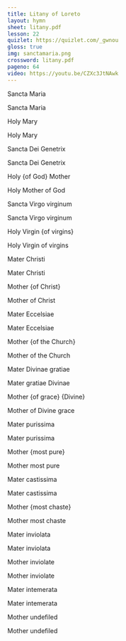 ```yaml
---
title: Litany of Loreto
layout: hymn
sheet: litany.pdf
lesson: 22
quizlet: https://quizlet.com/_gwnou
gloss: true
img: sanctamaria.png
crossword: litany.pdf
pageno: 64
video: https://youtu.be/CZXc3JtNAwk
---
```


<div data-gloss>
<p>Sancta Maria</p>
<p>Sancta Maria</p>
<p>Holy Mary</p>
<p>Holy Mary</p>
</div>

<div data-gloss>
<p>Sancta Dei Genetrix</p>
<p>Sancta Dei Genetrix</p>
<p>Holy {of God} Mother</p>
<p>Holy Mother of God</p>
</div>

<div data-gloss>
<p>Sancta Virgo virginum</p>
<p>Sancta Virgo virginum</p>
<p>Holy Virgin {of virgins}</p>
<p>Holy Virgin of virgins</p>
</div>

<div data-gloss>
<p>Mater Christi</p>
<p>Mater Christi</p>
<p>Mother {of Christ}</p>
<p>Mother of Christ</p>
</div>

<div data-gloss>
<p>Mater Eccelsiae</p>
<p>Mater Eccelsiae</p>
<p>Mother {of the Church}</p>
<p>Mother of the Church</p>
</div>

<div data-gloss>
<p>Mater Divinae gratiae</p>
<p>Mater gratiae Divinae</p>
<p>Mother {of grace} {Divine}</p>
<p>Mother of Divine grace</p>
</div>

<div data-gloss>
<p>Mater purissima</p>
<p>Mater purissima</p>
<p>Mother {most pure}</p>
<p>Mother most pure</p>
</div>

<div data-gloss>
<p>Mater castissima</p>
<p>Mater castissima</p>
<p>Mother {most chaste}</p>
<p>Mother most chaste</p>
</div>

<div data-gloss>
<p>Mater inviolata</p>
<p>Mater inviolata</p>
<p>Mother inviolate</p>
<p>Mother inviolate</p>
</div>

<div data-gloss>
<p>Mater intemerata</p>
<p>Mater intemerata</p>
<p>Mother undefiled</p>
<p>Mother undefiled</p>
</div>

